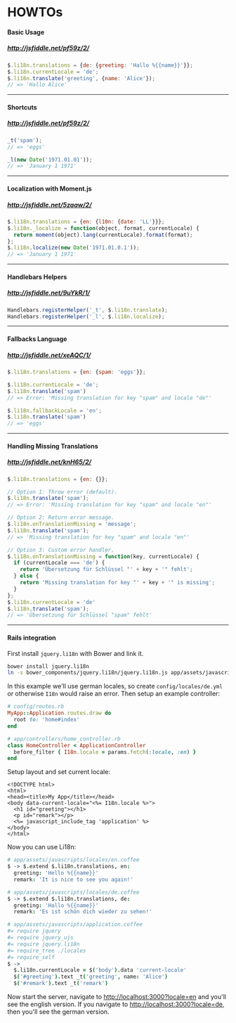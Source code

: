 # HOWTOs

#### Basic Usage
##### http://jsfiddle.net/pf59z/2/

```javascript
$.li18n.translations = {de: {greeting: 'Hallo %{{name}}'}};
$.li18n.currentLocale = 'de';
$.li18n.translate('greeting', {name: 'Alice'});
// => 'Hallo Alice'
```

---

#### Shortcuts
##### http://jsfiddle.net/pf59z/2/

```javascript
_t('spam');
// => 'eggs'

_l(new Date('1971.01.01'));
// => 'January 1 1971'
```

---

#### Localization with Moment.js
##### http://jsfiddle.net/5zaaw/2/

```javascript
$.li18n.translations = {en: {l10n: {date: 'LL'}}};
$.li18n._localize = function(object, format, currentLocale) {
  return moment(object).lang(currentLocale).format(format);
};
$.li18n.localize(new Date('1971.01.0.1'));
// => 'January 1 1971'
```

---

#### Handlebars Helpers
##### http://jsfiddle.net/9uYkR/1/

```javascript
Handlebars.registerHelper('_t', $.li18n.translate);
Handlebars.registerHelper('_l', $.li18n.localize);
```

---

#### Fallbacks Language
##### http://jsfiddle.net/xeAQC/1/

```javascript
$.li18n.translations = {en: {spam: 'eggs'}};

$.li18n.currentLocale = 'de';
$.li18n.translate('spam')
// => Error: 'Missing translation for key "spam" and locale "de"'

$.li18n.fallbackLocale = 'en';
$.li18n.translate('spam')
// => 'eggs'
```

---

#### Handling Missing Translations 
##### http://jsfiddle.net/knH65/2/

```javascript
$.li18n.translations = {en: {}};

// Option 1: Throw error (default).
$.li18n.translate('spam');
// => Error: 'Missing translation for key "spam" and locale "en"'

// Option 2: Return error message.
$.li18n.onTranslationMissing = 'message';
$.li18n.translate('spam');
// => 'Missing translation for key "spam" and locale "en"'

// Option 3: Custom error handler.
$.li18n.onTranslationMissing = function(key, currentLocale) {
  if (currentLocale === 'de') {
    return 'Übersetzung für Schlüssel "' + key + '" fehlt';
  } else {
    return 'Missing translation for key "' + key + '" is missing';
  }
};
$.li18n.currentLocale = 'de'
$.li18n.translate('spam');
// => 'Übersetzung für Schlüssel "spam" fehlt'
```

---

#### Rails integration

First install `jquery.li18n` with Bower and link it.

```bash
bower install jquery.li18n
ln -s bower_components/jquery.li18n/jquery.li18n.js app/assets/javascripts/
```

In this example we'll use german locales, so create `config/locales/de.yml` or otherwise `I18n` would raise an error.
Then setup an example controller:

```ruby
# config/routes.rb
MyApp::Application.routes.draw do
  root to: 'home#index'
end

# app/controllers/home_controller.rb
class HomeController < ApplicationController
  before_filter { I18n.locale = params.fetch(:locale, :en) }
end
```

Setup layout and set current locale:

```erb
<!DOCTYPE html>
<html>
<head><title>My App</title></head>
<body data-current-locale="<%= I18n.locale %>">
  <h1 id="greeting"></h1>
  <p id="remark"></p>
  <%= javascript_include_tag 'application' %>
</body>
</html>
```

Now you can use Li18n:

```coffeescript
# app/assets/javascripts/locales/en.coffee
$ -> $.extend $.li18n.translations, en:
  greeting: 'Hello %{{name}}'
  remark: 'It is nice to see you again!'

# app/assets/javascripts/locales/de.coffee
$ -> $.extend $.li18n.translations, de:
  greeting: 'Hallo %{{name}}'
  remark: 'Es ist schön dich wieder zu sehen!'

# app/assets/javascripts/application.coffee
#= require jquery
#= require jquery_ujs
#= require jquery.li18n
#= require_tree ./locales
#= require_self
$ ->
  $.li18n.currentLocale = $('body').data 'current-locale'
  $('#greeting').text _t('greeting', name: 'Alice')
  $('#remark').text _t('remark')
```

Now start the server, navigate to [http://localhost:3000?locale=en](http://localhost:3000?locale=en)
and you'll see the english version.
If you navigate to [http://localhost:3000?locale=de](http://localhost:3000?locale=de), 
then you'll see the german version.
